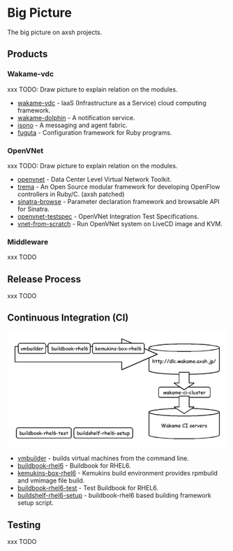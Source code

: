 Big Picture
===========

The big picture on axsh projects.

## Products

### Wakame-vdc

xxx TODO: Draw picture to explain relation on the modules.

* [wakame-vdc](https://github.com/axsh/wakame-vdc) - IaaS (Infrastructure as a Service) cloud computing framework.
* [wakame-dolphin](https://github.com/axsh/wakame-dolphin) - A notification service.
* [isono](https://github.com/axsh/isono) - A messaging and agent fabric.
* [fuguta](https://github.com/axsh/fuguta) - Configuration framework for Ruby programs.

### OpenVNet

xxx TODO: Draw picture to explain relation on the modules.

* [openvnet](https://github.com/axsh/openvnet) - Data Center Level Virtual Network Toolkit.
* [trema](https://github.com/axsh/trema) - An Open Source modular framework for developing OpenFlow controllers in Ruby/C. (axsh patched)
* [sinatra-browse](https://github.com/axsh/sinatra-browse) - Parameter declaration framework and browsable API for Sinatra.
* [openvnet-testspec](https://github.com/axsh/openvnet-testspec) - OpenVNet Integration Test Specifications.
* [vnet-from-scratch](https://github.com/axsh/vnet-from-scratch) - Run OpenVNet system on LiveCD image and KVM.

### Middleware

xxx TODO

## Release Process

xxx TODO

## Continuous Integration (CI)

![](draw/ci.png)

* [vmbuilder](https://github.com/hansode/vmbuilder) - builds virtual machines from the command line.
* [buildbook-rhel6](https://github.com/hansode/buildbook-rhel6) - Buildbook for RHEL6.
* [kemukins-box-rhel6](https://github.com/wakameci/kemukins-box-rhel6) - Kemukins build environment provides rpmbuild and vmimage file build.
* [buildbook-rhel6-test](https://github.com/hansode/buildbook-rhel6-test) - Test Buildbook for RHEL6.
* [buildshelf-rhel6-setup](https://github.com/hansode/buildshelf-rhel6-setup) - buildbook-rhel6 based building framework setup script.

## Testing

xxx TODO
